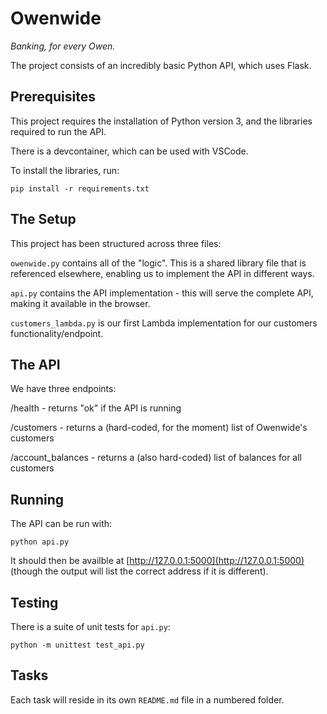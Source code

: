 # Owenwide

_Banking, for every Owen._

The project consists of an incredibly basic Python API, which uses Flask.

## Prerequisites

This project requires the installation of Python version 3, and the libraries required to run the API.

There is a devcontainer, which can be used with VSCode.

To install the libraries, run:

`pip install -r requirements.txt`

## The Setup

This project has been structured across three files:

`owenwide.py` contains all of the "logic". This is a shared library file that is referenced elsewhere, enabling us to implement the API in different ways.

`api.py` contains the API implementation - this will serve the complete API, making it available in the browser.

`customers_lambda.py` is our first Lambda implementation for our customers functionality/endpoint.

## The API

We have three endpoints:

/health - returns "ok" if the API is running

/customers - returns a (hard-coded, for the moment) list of Owenwide's customers

/account_balances - returns a (also hard-coded) list of balances for all customers

## Running

The API can be run with:

`python api.py`

It should then be availble at [http://127.0.0.1:5000](http://127.0.0.1:5000) (though the output will list the correct address if it is different).

## Testing

There is a suite of unit tests for `api.py`:

`python -m unittest test_api.py`


## Tasks

Each task will reside in its own `README.md` file in a numbered folder.

